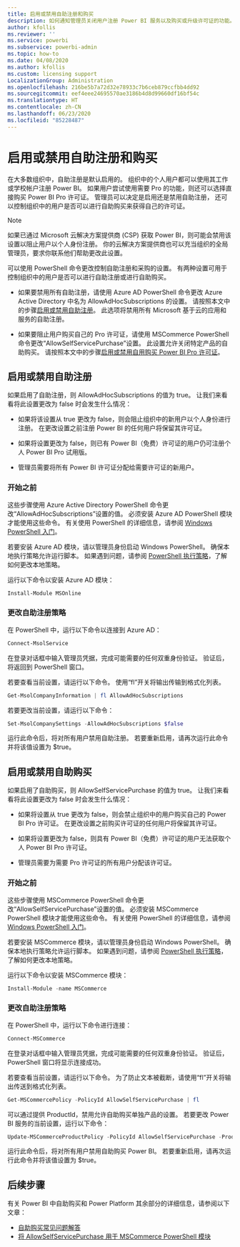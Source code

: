 ```yaml
---
title: 启用或禁用自助注册和购买
description: 如何通知管理员关闭用户注册 Power BI 服务以及购买或升级许可证的功能。
author: kfollis
ms.reviewer: ''
ms.service: powerbi
ms.subservice: powerbi-admin
ms.topic: how-to
ms.date: 04/08/2020
ms.author: kfollis
ms.custom: licensing support
LocalizationGroup: Administration
ms.openlocfilehash: 216be5b7a72d32e78933c7b6ceb879ccfbb4dd92
ms.sourcegitcommit: eef4eee24695570ae3186b4d8d99660df16bf54c
ms.translationtype: HT
ms.contentlocale: zh-CN
ms.lasthandoff: 06/23/2020
ms.locfileid: "85228487"
---
```

# <a name="enable-or-disable-self-service-sign-up-and-purchasing"></a>启用或禁用自助注册和购买

在大多数组织中，自助注册是默认启用的。 组织中的个人用户都可以使用其工作或学校帐户注册 Power BI。 如果用户尝试使用需要 Pro 的功能，则还可以选择直接购买 Power BI Pro 许可证。 管理员可以决定是启用还是禁用自助注册， 还可以控制组织中的用户是否可以进行自助购买来获得自己的许可证。

> [!NOTE]
>如果已通过 Microsoft 云解决方案提供商 (CSP) 获取 Power BI，则可能会禁用该设置以阻止用户以个人身份注册。 你的云解决方案提供商也可以充当组织的全局管理员，要求你联系他们帮助更改此设置。
>
>

可以使用 PowerShell 命令更改控制自助注册和采购的设置。 有两种设置可用于控制组织中的用户是否可以进行自助注册或进行自助购买。

- 如果要禁用所有自助注册，请使用 Azure AD PowerShell 命令更改 Azure Active Directory 中名为 AllowAdHocSubscriptions 的设置。 请按照本文中的步骤[启用或禁用自助注册](#enable-or-disable-self-service-signup)。 此选项将禁用所有 Microsoft 基于云的应用和服务的自助注册。

- 如果要阻止用户购买自己的 Pro 许可证，请使用 MSCommerce PowerShell 命令更改“AllowSelfServicePurchase”设置。 此设置允许关闭特定产品的自助购买。 请按照本文中的步骤[启用或禁用自用购买 Power BI Pro 许可证](#enable-or-disable-self-service-purchase)。

## <a name="enable-or-disable-self-service-signup"></a>启用或禁用自助注册

如果启用了自助注册，则 AllowAdHocSubscriptions 的值为 true。 让我们来看看将此设置更改为 false 时会发生什么情况：

- 如果将该设置从 true 更改为 false，则会阻止组织中的新用户以个人身份进行注册。 在更改设置之前注册 Power BI 的任何用户将保留其许可证。

- 如果将设置更改为 false，则已有 Power BI（免费）许可证的用户仍可注册个人 Power BI Pro 试用版。

- 管理员需要将所有 Power BI 许可证分配给需要许可证的新用户。

### <a name="before-you-begin"></a>开始之前

这些步骤使用 Azure Active Directory PowerShell 命令更改“AllowAdHocSubscriptions”设置的值。 必须安装 Azure AD PowerShell 模块才能使用这些命令。 有关使用 PowerShell 的详细信息，请参阅 [Windows PowerShell 入门](https://docs.microsoft.com/powershell/scripting/getting-started/getting-started-with-windows-powershell?view=powershell-7)。

若要安装 Azure AD 模块，请以管理员身份启动 Windows PowerShell。 确保本地执行策略允许运行脚本。 如果遇到问题，请参阅 [PowerShell 执行策略](https://docs.microsoft.com/powershell/module/microsoft.powershell.core/about/about_execution_policies?view=powershell-7#powershell-execution-policies)，了解如何更改本地策略。

运行以下命令以安装 Azure AD 模块：

```powershell
Install-Module MSOnline
```

### <a name="change-the-self-service-signup-policy"></a>更改自助注册策略

在 PowerShell 中，运行以下命令以连接到 Azure AD：

```powershell
Connect-MsolService
```

在登录对话框中输入管理员凭据，完成可能需要的任何双重身份验证。 验证后，将返回到 PowerShell 窗口。

若要查看当前设置，请运行以下命令。 使用“fl”开关将输出传输到格式化列表。

```powershell
Get-MsolCompanyInformation | fl AllowAdHocSubscriptions
```

若要更改当前设置，请运行以下命令：

```powershell
Set-MsolCompanySettings -AllowAdHocSubscriptions $false
```

运行此命令后，将对所有用户禁用自助注册。 若要重新启用，请再次运行此命令并将该值设置为 $true。

## <a name="enable-or-disable-self-service-purchase"></a>启用或禁用自助购买

如果启用了自助购买，则 AllowSelfServicePurchase 的值为 true。 让我们来看看将此设置更改为 false 时会发生什么情况：

- 如果将设置从 true 更改为 false，则会禁止组织中的用户购买自己的 Power BI Pro 许可证。 在更改设置之前购买许可证的任何用户将保留其许可证。

- 如果将设置更改为 false，则具有 Power BI（免费）许可证的用户无法获取个人 Power BI Pro 许可证。 

- 管理员需要为需要 Pro 许可证的所有用户分配该许可证。

### <a name="before-you-begin"></a>开始之前

这些步骤使用 MSCommerce PowerShell 命令更改“AllowSelfServicePurchase”设置的值。 必须安装 MSCommerce PowerShell 模块才能使用这些命令。 有关使用 PowerShell 的详细信息，请参阅 [Windows PowerShell 入门](https://docs.microsoft.com/powershell/scripting/getting-started/getting-started-with-windows-powershell?view=powershell-7)。

若要安装 MSCommerce 模块，请以管理员身份启动 Windows PowerShell。 确保本地执行策略允许运行脚本。 如果遇到问题，请参阅 [PowerShell 执行策略](https://docs.microsoft.com/powershell/module/microsoft.powershell.core/about/about_execution_policies?view=powershell-7#powershell-execution-policies)，了解如何更改本地策略。

运行以下命令以安装 MSCommerce 模块：

```powershell
Install-Module -name MSCommerce
```

### <a name="change-the-self-service-signup-policy"></a>更改自助注册策略

在 PowerShell 中，运行以下命令进行连接：

```powershell
Connect-MSCommerce
```

在登录对话框中输入管理员凭据，完成可能需要的任何双重身份验证。 验证后，PowerShell 窗口将显示连接成功。

若要查看当前设置，请运行以下命令。 为了防止文本被截断，请使用“fl”开关将输出传送到格式化列表。

```powershell
Get-MSCommercePolicy -PolicyId AllowSelfServicePurchase | fl
```

可以通过提供 ProductId，禁用允许自助购买单独产品的设置。 若要更改 Power BI 服务的当前设置，运行以下命令：

```powershell
Update-MSCommerceProductPolicy -PolicyId AllowSelfServicePurchase -ProductId CFQ7TTC0L3PB -Enabled $False
```

运行此命令后，将对所有用户禁用自助购买 Power BI。 若要重新启用，请再次运行此命令并将该值设置为 $true。

## <a name="next-steps"></a>后续步骤

有关 Power BI 中自助购买和 Power Platform 其余部分的详细信息，请参阅以下文章：

- [自助购买常见问题解答](https://docs.microsoft.com/microsoft-365/commerce/subscriptions/self-service-purchase-faq?view=o365-worldwide#admin-capabilities)
- [将 AllowSelfServicePurchase 用于 MSCommerce PowerShell 模块](https://docs.microsoft.com/microsoft-365/commerce/subscriptions/allowselfservicepurchase-powershell?view=o365-worldwide)
